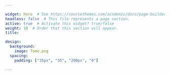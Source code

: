 ```yaml
---

widget: hero  # See https://sourcethemes.com/academic/docs/page-builder/
headless: false  # This file represents a page section.
active: true  # Activate this widget? true/false
weight: 10  # Order that this section will appear.
title: 

design:
  background:
    image: Tomo.png
  spacing:
    padding: ["35px", "35", "200px", "0"]

---
```

